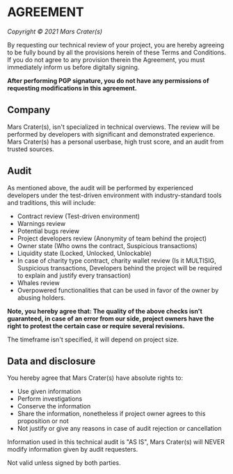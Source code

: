 # AGREEMENT 

*Copyright © 2021 Mars Crater(s)*

By requesting our technical review of your project, you are hereby agreeing to be fully bound by all the provisions herein of these Terms and Conditions. If you do not agree to any provision therein the Agreement, you must immediately inform us before digitally signing.

**After performing PGP signature, you do not have any permissions of requesting modifications in this agreement.**

## Company

Mars Crater(s), isn't specialized in technical overviews. The review will be performed by developers with significant and demonstrated experience. Mars Crater(s) has a personal userbase, high trust score, and an audit from trusted sources. 

## Audit
As mentioned above, the audit will be performed by experienced developers under the test-driven environment with industry-standard tools and traditions, this will include:

- Contract review (Test-driven environment)
- Warnings review
- Potential bugs review
- Project developers review (Anonymity of team behind the project)
- Owner state (Who owns the contract, Suspicious transactions)
- Liquidity state (Locked, Unlocked, Unlockable)
- In case of charity type contract, charity wallet review (Is it MULTISIG, Suspicious transactions, Developers behind the project will be required to explain and justify every transaction)
- Whales review
- Overpowered functionalities that can be used in favor of the owner by abusing holders.

**Note, you hereby agree that: The quality of the above checks isn't guaranteed, in case of an error from our side, project owners have the right to protest the certain case or require several revisions.**

The timeframe isn't specified, it will depend on project size. 

## Data and disclosure

You hereby agree that Mars Crater(s) have absolute rights to:

- Use given information
- Perform investigations
- Conserve the information 
- Share the information, nonetheless if project owner agrees to this proposition or not
- Not justify or give any reasons in case of audit rejection or cancellation

Information used in this technical audit is "AS IS", Mars Crater(s) will NEVER modify information given by audit requesters. 

Not valid unless signed by both parties.
